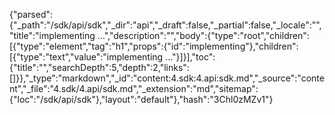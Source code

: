 {"parsed":{"_path":"/sdk/api/sdk","_dir":"api","_draft":false,"_partial":false,"_locale":"","title":"implementing ...","description":"","body":{"type":"root","children":[{"type":"element","tag":"h1","props":{"id":"implementing"},"children":[{"type":"text","value":"implementing ..."}]}],"toc":{"title":"","searchDepth":5,"depth":2,"links":[]}},"_type":"markdown","_id":"content:4.sdk:4.api:sdk.md","_source":"content","_file":"4.sdk/4.api/sdk.md","_extension":"md","sitemap":{"loc":"/sdk/api/sdk"},"layout":"default"},"hash":"3Chl0zMZv1"}